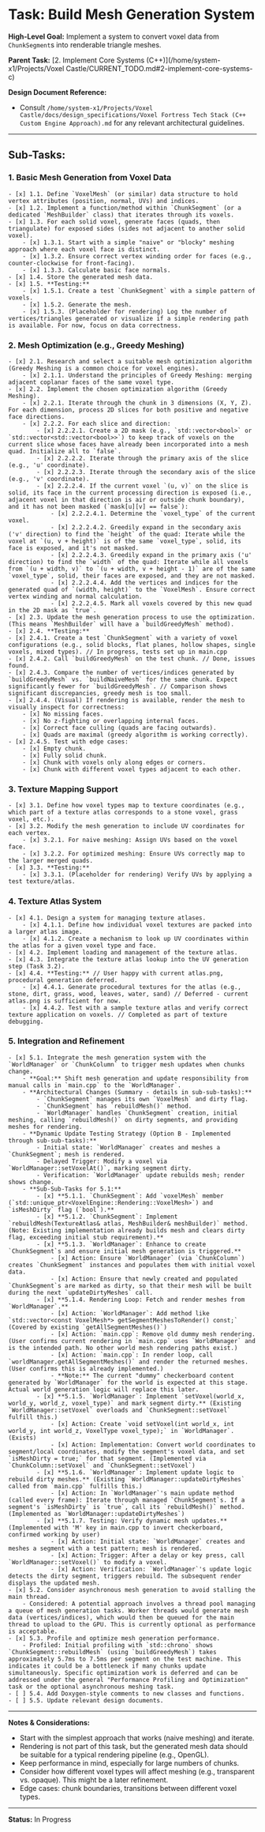 # Task: Build Mesh Generation System

**High-Level Goal:** Implement a system to convert voxel data from `ChunkSegment`s into renderable triangle meshes.

**Parent Task:** [2. Implement Core Systems (C++)](/home/system-x1/Projects/Voxel Castle/CURRENT_TODO.md#2-implement-core-systems-c)

**Design Document Reference:**
*   Consult `/home/system-x1/Projects/Voxel Castle/docs/design_specifications/Voxel Fortress Tech Stack (C++ Custom Engine Approach).md` for any relevant architectural guidelines.

---

## Sub-Tasks:

### 1. Basic Mesh Generation from Voxel Data
    - [x] 1.1. Define `VoxelMesh` (or similar) data structure to hold vertex attributes (position, normal, UVs) and indices.
    - [x] 1.2. Implement a function/method within `ChunkSegment` (or a dedicated `MeshBuilder` class) that iterates through its voxels.
    - [x] 1.3. For each solid voxel, generate faces (quads, then triangulate) for exposed sides (sides not adjacent to another solid voxel).
        - [x] 1.3.1. Start with a simple "naive" or "blocky" meshing approach where each voxel face is distinct.
        - [x] 1.3.2. Ensure correct vertex winding order for faces (e.g., counter-clockwise for front-facing).
        - [x] 1.3.3. Calculate basic face normals.
    - [x] 1.4. Store the generated mesh data.
    - [x] 1.5. **Testing:**
        - [x] 1.5.1. Create a test `ChunkSegment` with a simple pattern of voxels.
        - [x] 1.5.2. Generate the mesh.
        - [x] 1.5.3. (Placeholder for rendering) Log the number of vertices/triangles generated or visualize if a simple rendering path is available. For now, focus on data correctness.

### 2. Mesh Optimization (e.g., Greedy Meshing)
    - [x] 2.1. Research and select a suitable mesh optimization algorithm (Greedy Meshing is a common choice for voxel engines).
        - [x] 2.1.1. Understand the principles of Greedy Meshing: merging adjacent coplanar faces of the same voxel type.
    - [x] 2.2. Implement the chosen optimization algorithm (Greedy Meshing).
        - [x] 2.2.1. Iterate through the chunk in 3 dimensions (X, Y, Z). For each dimension, process 2D slices for both positive and negative face directions.
        - [x] 2.2.2. For each slice and direction:
            - [x] 2.2.2.1. Create a 2D mask (e.g., `std::vector<bool>` or `std::vector<std::vector<bool>>`) to keep track of voxels on the current slice whose faces have already been incorporated into a mesh quad. Initialize all to `false`.
            - [x] 2.2.2.2. Iterate through the primary axis of the slice (e.g., 'u' coordinate).
            - [x] 2.2.2.3. Iterate through the secondary axis of the slice (e.g., 'v' coordinate).
            - [x] 2.2.2.4. If the current voxel `(u, v)` on the slice is solid, its face in the current processing direction is exposed (i.e., adjacent voxel in that direction is air or outside chunk boundary), and it has not been masked (`mask[u][v] == false`):
                - [x] 2.2.2.4.1. Determine the `voxel_type` of the current voxel.
                - [x] 2.2.2.4.2. Greedily expand in the secondary axis ('v' direction) to find the `height` of the quad: Iterate while the voxel at `(u, v + height)` is of the same `voxel_type`, solid, its face is exposed, and it's not masked.
                - [x] 2.2.2.4.3. Greedily expand in the primary axis ('u' direction) to find the `width` of the quad: Iterate while all voxels from `(u + width, v)` to `(u + width, v + height - 1)` are of the same `voxel_type`, solid, their faces are exposed, and they are not masked.
                - [x] 2.2.2.4.4. Add the vertices and indices for the generated quad of `(width, height)` to the `VoxelMesh`. Ensure correct vertex winding and normal calculation.
                - [x] 2.2.2.4.5. Mark all voxels covered by this new quad in the 2D mask as `true`.
    - [x] 2.3. Update the mesh generation process to use the optimization. (This means `MeshBuilder` will have a `buildGreedyMesh` method).
    - [x] 2.4. **Testing:**
    - [x] 2.4.1. Create a test `ChunkSegment` with a variety of voxel configurations (e.g., solid blocks, flat planes, hollow shapes, single voxels, mixed types). // In progress, tests set up in main.cpp
    - [x] 2.4.2. Call `buildGreedyMesh` on the test chunk. // Done, issues found.
    - [x] 2.4.3. Compare the number of vertices/indices generated by `buildGreedyMesh` vs. `buildNaiveMesh` for the same chunk. Expect significantly fewer for `buildGreedyMesh`. // Comparison shows significant discrepancies, greedy mesh is too small.
    - [x] 2.4.4. (Visual) If rendering is available, render the mesh to visually inspect for correctness:
        - [x] No missing faces.
        - [x] No z-fighting or overlapping internal faces.
        - [x] Correct face culling (quads are facing outwards).
        - [x] Quads are maximal (greedy algorithm is working correctly).
    - [x] 2.4.5. Test with edge cases:
        - [x] Empty chunk.
        - [x] Fully solid chunk.
        - [x] Chunk with voxels only along edges or corners.
        - [x] Chunk with different voxel types adjacent to each other.

### 3. Texture Mapping Support
    - [x] 3.1. Define how voxel types map to texture coordinates (e.g., which part of a texture atlas corresponds to a stone voxel, grass voxel, etc.).
    - [x] 3.2. Modify the mesh generation to include UV coordinates for each vertex.
        - [x] 3.2.1. For naive meshing: Assign UVs based on the voxel face.
        - [x] 3.2.2. For optimized meshing: Ensure UVs correctly map to the larger merged quads.
    - [x] 3.3. **Testing:**
        - [x] 3.3.1. (Placeholder for rendering) Verify UVs by applying a test texture/atlas.

### 4. Texture Atlas System
    - [x] 4.1. Design a system for managing texture atlases.
        - [x] 4.1.1. Define how individual voxel textures are packed into a larger atlas image.
        - [x] 4.1.2. Create a mechanism to look up UV coordinates within the atlas for a given voxel type and face.
    - [x] 4.2. Implement loading and management of the texture atlas.
    - [x] 4.3. Integrate the texture atlas lookup into the UV generation step (Task 3.2).
    - [x] 4.4. **Testing:** // User happy with current atlas.png, procedural generation deferred.
        - [x] 4.4.1. Generate procedural textures for the atlas (e.g., stone, dirt, grass, wood, leaves, water, sand) // Deferred - current atlas.png is sufficient for now.
        - [x] 4.4.2. Test with a sample texture atlas and verify correct texture application on voxels. // Completed as part of texture debugging.

### 5. Integration and Refinement
    - [x] 5.1. Integrate the mesh generation system with the `WorldManager` or `ChunkColumn` to trigger mesh updates when chunks change.
        - **Goal:** Shift mesh generation and update responsibility from manual calls in `main.cpp` to the `WorldManager`.
        - **Architectural Changes (Summary - details in sub-sub-tasks):**
            - `ChunkSegment` manages its own `VoxelMesh` and dirty flag.
            - `ChunkSegment` has `rebuildMesh()` method.
            - `WorldManager` handles `ChunkSegment` creation, initial meshing, calling `rebuildMesh()` on dirty segments, and providing meshes for rendering.
        - **Dynamic Update Testing Strategy (Option B - Implemented through sub-sub-tasks):**
            - Initial state: `WorldManager` creates and meshes a `ChunkSegment`; mesh is rendered.
            - Delayed Trigger: Modify a voxel via `WorldManager::setVoxelAt()`, marking segment dirty.
            - Verification: `WorldManager` update rebuilds mesh; render shows change.
        - **Sub-Sub-Tasks for 5.1:**
            - [x] **5.1.1. `ChunkSegment`: Add `voxelMesh` member (`std::unique_ptr<VoxelEngine::Rendering::VoxelMesh>`) and `isMeshDirty` flag (`bool`).**
            - [x] **5.1.2. `ChunkSegment`: Implement `rebuildMesh(TextureAtlas& atlas, MeshBuilder& meshBuilder)` method. (Note: Existing implementation already builds mesh and clears dirty flag, exceeding initial stub requirement).**
            - [x] **5.1.3. `WorldManager`: Enhance to create `ChunkSegment`s and ensure initial mesh generation is triggered.**
                - [x] Action: Ensure `WorldManager` (via `ChunkColumn`) creates `ChunkSegment` instances and populates them with initial voxel data.
                - [x] Action: Ensure that newly created and populated `ChunkSegment`s are marked as dirty, so that their mesh will be built during the next `updateDirtyMeshes` call.
            - [x] **5.1.4. Rendering Loop: Fetch and render meshes from `WorldManager`.**
                - [x] Action: `WorldManager`: Add method like `std::vector<const VoxelMesh*> getSegmentMeshesToRender() const;` (Covered by existing `getAllSegmentMeshes()`)
                - [x] Action: `main.cpp`: Remove old dummy mesh rendering. (User confirms current rendering in `main.cpp` uses `WorldManager` and is the intended path. No other world mesh rendering paths exist.)
                - [x] Action: `main.cpp`: In render loop, call `worldManager.getAllSegmentMeshes()` and render the returned meshes. (User confirms this is already implemented.)
                - **Note:** The current "dummy" checkerboard content generated by `WorldManager` for the world is expected at this stage. Actual world generation logic will replace this later.
            - [x] **5.1.5. `WorldManager`: Implement `setVoxel(world_x, world_y, world_z, voxel_type)` and mark segment dirty.** (Existing `WorldManager::setVoxel` overloads and `ChunkSegment::setVoxel` fulfill this.)
                - [x] Action: Create `void setVoxel(int world_x, int world_y, int world_z, VoxelType voxel_type);` in `WorldManager`. (Exists)
                - [x] Action: Implementation: Convert world coordinates to segment/local coordinates, modify the segment's voxel data, and set `isMeshDirty = true;` for that segment. (Implemented via `ChunkColumn::setVoxel` and `ChunkSegment::setVoxel`)
            - [x] **5.1.6. `WorldManager`: Implement update logic to rebuild dirty meshes.** (Existing `WorldManager::updateDirtyMeshes` called from `main.cpp` fulfills this.)
                - [x] Action: In `WorldManager`'s main update method (called every frame): Iterate through managed `ChunkSegment`s. If a segment's `isMeshDirty` is `true`, call its `rebuildMesh()` method. (Implemented as `WorldManager::updateDirtyMeshes`)
            - [x] **5.1.7. Testing: Verify dynamic mesh updates.** (Implemented with 'M' key in main.cpp to invert checkerboard, confirmed working by user)
                - [x] Action: Initial state: `WorldManager` creates and meshes a segment with a test pattern; mesh is rendered.
                - [x] Action: Trigger: After a delay or key press, call `WorldManager::setVoxel()` to modify a voxel.
                - [x] Action: Verification: `WorldManager`'s update logic detects the dirty segment, triggers rebuild. The subsequent render displays the updated mesh.
    - [x] 5.2. Consider asynchronous mesh generation to avoid stalling the main thread.
        - Considered: A potential approach involves a thread pool managing a queue of mesh generation tasks. Worker threads would generate mesh data (vertices/indices), which would then be queued for the main thread to upload to the GPU. This is currently optional as performance is acceptable.
    - [x] 5.3. Profile and optimize mesh generation performance.
        - Profiled: Initial profiling with `std::chrono` shows `ChunkSegment::rebuildMesh` (using `buildGreedyMesh`) takes approximately 5.7ms to 7.5ms per segment on the test machine. This indicates it could be a bottleneck if many chunks update simultaneously. Specific optimization work is deferred and can be addressed under the general "Performance Profiling and Optimization" task or the optional asynchronous meshing task.
    - [ ] 5.4. Add Doxygen-style comments to new classes and functions.
    - [ ] 5.5. Update relevant design documents.

---
**Notes & Considerations:**
*   Start with the simplest approach that works (naive meshing) and iterate.
*   Rendering is not part of this task, but the generated mesh data should be suitable for a typical rendering pipeline (e.g., OpenGL).
*   Keep performance in mind, especially for large numbers of chunks.
*   Consider how different voxel types will affect meshing (e.g., transparent vs. opaque). This might be a later refinement.
*   Edge cases: chunk boundaries, transitions between different voxel types.

---
**Status:** In Progress
